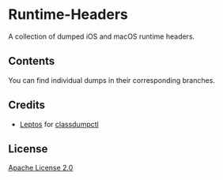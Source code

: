 # Runtime-Headers
A collection of dumped iOS and macOS runtime headers.

## Contents
You can find individual dumps in their corresponding branches.

## Credits
- [Leptos](https://github.com/leptos-null) for [classdumpctl](https://github.com/leptos-null/classdumpctl)

## License
[Apache License 2.0](https://github.com/rrk567301/Runtime-Headers/blob/main/LICENSE)
